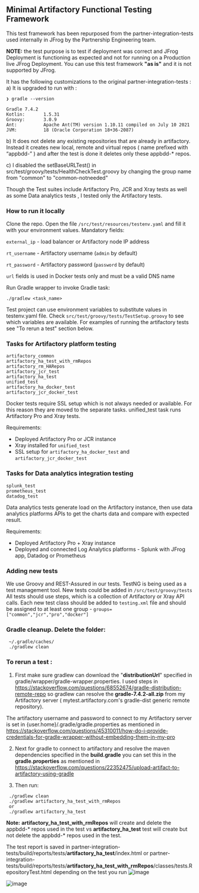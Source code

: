 ## Minimal Artifactory Functional Testing Framework

This test framework has been repurposed from the partner-integration-tests used internally in JFrog by the Partnership Engineering team.

**NOTE:** the test purpose is to test if deployment was correct and JFrog Deployment is functioning as expected and not for running  on a Production live JFrog Deployment. 
You can use this test framework **"as is"** and  it is not supported by JFrog.

It has the following customizations to the original partner-integration-tests :
a) It is upgraded to run with :

```
❯ gradle --version

Gradle 7.4.2
Kotlin:       1.5.31
Groovy:       3.0.9
Ant:          Apache Ant(TM) version 1.10.11 compiled on July 10 2021
JVM:          18 (Oracle Corporation 18+36-2087)
```

b) It does not delete any existing repositories that are already in artifactory. Instead it creates new local, remote and virtual repos ( name prefixed with “appbdd-” ) and after the test is done it deletes only these appbdd-* repos.

c) I disabled the setBaseURLTest() in src/test/groovy/tests/HealthCheckTest.groovy by changing the group name from "common" to "common-notneeded"

Though the Test suites include Artifactory Pro, JCR and Xray tests as well as some Data analytics tests , I tested only the Artifactory tests.    

### How to run it locally
Clone the repo. Open the file ```/src/test/resources/testenv.yaml``` and fill it with your environment values. Mandatory fields: 

`external_ip` - load balancer or Artifactory node IP address

`rt_username` - Artifactory username (`admin` by default)

`rt_password` - Artifactory password (`password` by default)

`url` fields is used in Docker tests only and must be a valid DNS name

Run Gradle wrapper to invoke Gradle task: 
```
./gradlew <task_name>
```
Test project can use environment variables to substitute values in testenv.yaml file. Check ```src/test/groovy/tests/TestSetup.groovy``` to see which variables are available. 
For examples of running the artifactory tests see "To rerun a test" section below.


### Tasks for Artifactory platform testing
```
artifactory_common
artifactory_ha_test_with_rmRepos
artifactory_rm_HARepos
artifactory_jcr_test
artifactory_ha_test
unified_test
artifactory_ha_docker_test
artifactory_jcr_docker_test
```
Docker tests require SSL setup which is not always needed or available.
For this reason they are moved to the separate tasks. 
unified_test task runs Artifactory Pro and Xray tests.  

Requirements: 
- Deployed Artifactory Pro or JCR instance
- Xray installed for ``unified_test``
- SSL setup for ``artifactory_ha_docker_test`` and ``artifactory_jcr_docker_test``

### Tasks for Data analytics integration testing
```
splunk_test
prometheus_test
datadog_test
```
Data analytics tests generate load on the Artifactory instance, then use data analytics platforms APIs to get the charts 
data and compare with expected result.

Requirements: 
- Deployed Artifactory Pro + Xray instance
- Deployed and connected Log Analytics platforms - Splunk with JFrog app, Datadog or Prometheus

### Adding new tests
We use Groovy and REST-Assured in our tests. TestNG is being used as a test management tool. 
New tests could be added in `/src/test/groovy/tests`
All tests should use steps, which is a collection of Artifactory or Xray API calls. 
Each new test class should be added to `testing.xml` file and should be assigned to at least one group - ```groups=["common","jcr","pro","docker"]```

### Gradle cleanup. Delete the folder:
```
 ~/.gradle/caches/
 ./gradlew clean
```

### To rerun a test :
1. First make sure gradlew can download the "**distributionUrl**" specified in gradle/wrapper/gradle-wrapper.properties. I used steps in https://stackoverflow.com/questions/68552674/gradle-distribution-remote-repo so  gradlew can resolve the **gradle-7.4.2-all.zip** from my Artifactory server  ( mytest.artifactory.com's gradle-dist generic remote repository).

The artifactory username and password to connect to  my Artifactory server is set in 
{user.home}/.gradle/gradle.properties as mentioned in https://stackoverflow.com/questions/45310011/how-do-i-provide-credentials-for-gradle-wrapper-without-embedding-them-in-my-pro

2. Next for gradle to connect to artifactory and resolve  the maven dependencies specified in the **build.gradle** you can set this in the **gradle.properties** as mentioned in https://stackoverflow.com/questions/22352475/upload-artifact-to-artifactory-using-gradle

3. Then run:
```
 ./gradlew clean
 ./gradlew artifactory_ha_test_with_rmRepos
 or
 ./gradlew artifactory_ha_test
```
**Note:** **artifactory_ha_test_with_rmRepos** will create and delete the appbdd-* repos used in the test 
vs
**artifactory_ha_test** test will create but not delete the appbdd-* repos used in the test.

The test  report is saved in partner-integration-tests/build/reports/tests/**artifactory_ha_test**/index.html or partner-integration-tests/build/reports/tests/**artifactory_ha_test_with_rmRepos**/classes/tests.RepositoryTest.html depending on the test you run
![image](https://user-images.githubusercontent.com/7613305/163461564-d4225f88-0449-4b64-8ff1-24f8454425e5.png)

![image](https://user-images.githubusercontent.com/7613305/163461626-78b5bbf2-5a33-4420-ab92-c2fbfce04fee.png)
